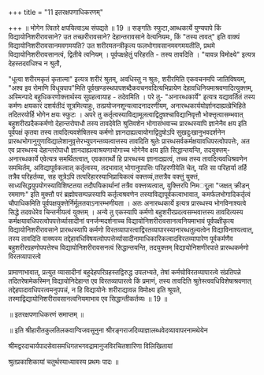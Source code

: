 +++
title = "11 इतरक्षपणाधिकरणम्"

+++
॥ भोगेन त्वितरे क्षपयित्वाऽथ संपद्यते ॥ 19 ॥ सङ्गतिः स्फुटा,आब्धकार्ये युण्यपापे किं विद्यायोनिशरीरावसाने? उत तच्छरीरावसाने? देहान्तरावसाने वेत्यनियमः, किं "तस्य तावत्" इति वाक्यं विद्यायोनिशरीरावसानमवगमयति? उत शरीरमतन्त्रीकृत्य फलभोगावसानमवगमयतीति, प्रथमे विद्यायोनिशरीरावसानत्वं, द्वितीये त्वनियम् । पूर्वपक्षहेतुं परिहरति - तस्य तावदिति । "यावन्न विमोक्ष्ये" इत्यत्र देहस्तदवधिश्च न श्रुतौ,

"धूत्वा शरीरमकृतं कृतात्मा" इत्यत्र शरीरं श्रुतम्, अवधिस्तु न श्रुतः, शरीरमिति एकवचनमपि जातिविषयम्, "अश्व इव रोमाणि विधूयपाप"मिति पूर्वखण्डस्थपापशब्दैकवचनवदित्यभिप्रायेण देहावधिनियमाश्रवणादित्युक्त्तम्, अस्मिन्पादे बहुधिकरणोक्त्तार्थस्य सुग्रहत्वायाह - तदेवमिति । परे तु- "अनारब्धकार्ये" इत्यत्र यद्यावर्तितं तस्य कर्मणः क्षयकारं दशर्यतीदं सूत्रमित्याहुः, तत्प्रयोजनशून्यत्वादनादरणीयम्, अनारब्धकार्ययोर्ज्ञानदाह्यत्व्रेभिहिते तदितरयोर्हि भोगेन क्षयः स्फुटः । अपरे तु कर्तृत्वस्याविद्यामूलत्वाद्विदुषश्चाविद्यानिवृत्तौ भोक्त्तृत्वासम्भवात् बहुशरीरप्रदैककर्मणो देहान्तरोपाधौ तस्य तावदेवेति श्रुतिवशेन भोगासंभवाच्च प्रारब्धस्यापि ज्ञानेनैव क्षय इति पूर्वपक्षं कृतवा तस्य तावदित्यवशेषितस्य कर्मणो ज्ञानदाह्यत्वायोगाद्विदुषोऽपि सुखदुःखानुभवदर्शनेन प्रारब्धभोगानुगुणाविद्यालेशानुवृत्तेरभ्युपगन्तव्यत्वात्तस्य तावदिति श्रुतेः प्रारब्धसर्वकर्मक्षयावधिपरत्वोपपत्तेः, अत एव प्रारब्धस्य देहान्तरोपाधौ ज्ञानदाह्यत्वाश्रयणायोगाच्च भोगेनैव क्षय इति सिद्धान्तयन्ति, तदयुक्त्तम्- अनारब्धकार्ये एवेत्यत्र समर्थितत्वात्, एवकारार्थो हि प्रारब्धस्य ज्ञानादह्यत्वं, तच्च तस्य तावदित्यवधिश्रवणेन समथिर्तम्, अविद्यापूर्वकत्वात् कर्तृत्वस्य, तदभावात् भोगानुपपत्तिः परिहरणीयेति चेत्, यति सा परिहार्या तर्हि तत्रैव परिहर्तव्या, सह सूत्रेऽपि तत्परिहारस्याभिप्रायिकत्वं वक्त्तव्यं,तत्तत्रैव वक्त्तुं युक्त्तं, साध्यसिद्धयुपयोगस्याविशिष्टतया तदौपयिकार्थानां तत्रैव वक्त्तव्यत्वात्, युक्त्तिरपि निमर्ूला "जक्षत् क्रीडन् रममाणः" इति मुक्त्तौ परं ब्रह्मोपसम्पन्नस्यापि कर्तृत्वश्रवणेन तस्याविद्यापूर्वकत्वाभावात्, कमर्फलभोगादिकर्तृत्वं चौपाधिकमिति पूर्वपक्षयुक्त्तेर्निर्मूलतयाऽनारम्भणीयता । अतः अनारब्धकार्ये इत्यत्र प्रारब्धस्य भोगविनाश्यत्वे सिद्धे तदवधेरेव चिन्तनीयत्वं युक्त्तम् । अन्ये तु एकस्यापि कर्मणो बहुशरीरप्रदत्वसम्भवात्तस्य तावदित्यस्य कर्मक्षयावधिपरत्वोपपत्तेर्व्यासादीनां पनर्जन्मदर्शनाच्च विद्यायोनिशरीरावसानत्वनियमाभावं पूर्वपक्षीकृत्य विद्यायोनिशरीरावसाने प्रारब्धस्यापि कर्मणो विरतव्यापारत्वाद्विरतव्यापारस्यानारब्धतुल्यत्वेन विद्याविनाश्यत्वात्, तस्य तावदिति वाक्यस्य तद्देहावधिविषयत्वोपपत्तेर्व्यासादीनामाधिकारिकत्वादविरतव्यापारेण पूर्वकर्मणैव बहुशरीरग्रहणोपपत्तेश्च विद्यायोनिशरीरावसनत्वं सिद्धान्तयन्ति, तदयुक्त्तम् विद्यायोनिशणीरपाते प्रारब्धकर्मणो विरतव्यापारत्वे

प्रामाणाभावात्, प्रत्युत व्यासादीनां बहुदेहपरिग्रहस्तद्विरुद्ध उपलभ्यते, तेषां कर्मण्रोविरतव्यापारत्वे संप्रतिपन्ने तदितरेषामेकस्मिन् विद्यायोनिदेहान्त एव विरतव्यापारत्वे किं प्रमाणं, तस्य तावदिति श्रुतेस्त्ववधिविशेषाश्रवणात् तद्देहपादावधिपरत्वमनुपपन्नं, न हि विद्यायोनेः शरीराद्यावन्न विमोक्ष्य इति श्रूयते, तस्माद्विद्यायोनिशरीरावसानत्वनियमाभाव एव सिद्धान्तीकर्तव्यः ॥ 19 ॥

॥ इतरक्षपणाधिकरणं समाप्तम् ॥

॥ इति श्रीहारीतकुलतिलकवाग्विजवसूनुना श्रीरङ्गराजदिव्याज्ञालब्धवेदव्यावापरनामथेयेन

श्रीमद्वरदाचार्यपादसेवासमधिगतभगवद्रामानुजविरचितशारिणा विलिखितायां

श्रुतप्रकाशिकायां चतुर्थस्याध्यावस्य प्रथमः पादः ॥

